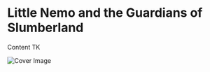 ---
---
# Little Nemo and the Guardians of Slumberland

Content TK

![Cover Image](/assets/images/little-nemo/little-nemo-cover-image.png)